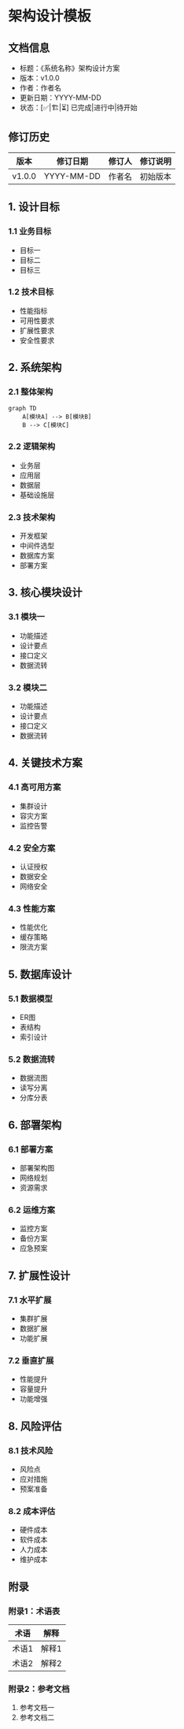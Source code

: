 # 架构设计模板

## 文档信息
- 标题：《系统名称》架构设计方案
- 版本：v1.0.0
- 作者：作者名
- 更新日期：YYYY-MM-DD
- 状态：[✅|🏗️|⏳] 已完成|进行中|待开始

## 修订历史
| 版本 | 修订日期 | 修订人 | 修订说明 |
|------|----------|--------|----------|
| v1.0.0 | YYYY-MM-DD | 作者名 | 初始版本 |

## 1. 设计目标
### 1.1 业务目标
- 目标一
- 目标二
- 目标三

### 1.2 技术目标
- 性能指标
- 可用性要求
- 扩展性要求
- 安全性要求

## 2. 系统架构
### 2.1 整体架构
```mermaid
graph TD
    A[模块A] --> B[模块B]
    B --> C[模块C]
```

### 2.2 逻辑架构
- 业务层
- 应用层
- 数据层
- 基础设施层

### 2.3 技术架构
- 开发框架
- 中间件选型
- 数据库方案
- 部署方案

## 3. 核心模块设计
### 3.1 模块一
- 功能描述
- 设计要点
- 接口定义
- 数据流转

### 3.2 模块二
- 功能描述
- 设计要点
- 接口定义
- 数据流转

## 4. 关键技术方案
### 4.1 高可用方案
- 集群设计
- 容灾方案
- 监控告警

### 4.2 安全方案
- 认证授权
- 数据安全
- 网络安全

### 4.3 性能方案
- 性能优化
- 缓存策略
- 限流方案

## 5. 数据库设计
### 5.1 数据模型
- ER图
- 表结构
- 索引设计

### 5.2 数据流转
- 数据流图
- 读写分离
- 分库分表

## 6. 部署架构
### 6.1 部署方案
- 部署架构图
- 网络规划
- 资源需求

### 6.2 运维方案
- 监控方案
- 备份方案
- 应急预案

## 7. 扩展性设计
### 7.1 水平扩展
- 集群扩展
- 数据扩展
- 功能扩展

### 7.2 垂直扩展
- 性能提升
- 容量提升
- 功能增强

## 8. 风险评估
### 8.1 技术风险
- 风险点
- 应对措施
- 预案准备

### 8.2 成本评估
- 硬件成本
- 软件成本
- 人力成本
- 维护成本

## 附录
### 附录1：术语表
| 术语 | 解释 |
|------|------|
| 术语1 | 解释1 |
| 术语2 | 解释2 |

### 附录2：参考文档
1. 参考文档一
2. 参考文档二 